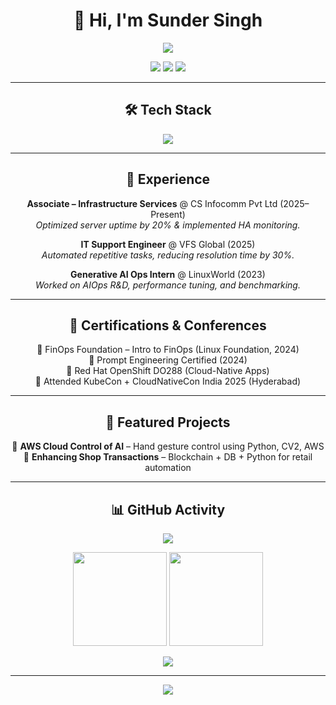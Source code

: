<h1 align="center">👋 Hi, I'm Sunder Singh</h1>

<p align="center">
  <img src="https://readme-typing-svg.herokuapp.com?size=24&color=00F700&width=500&lines=Cloud+%26+DevOps+Engineer;Generative+AI+Ops+Enthusiast;Platform+Engineering+Explorer" />
</p>

<p align="center">
  <a href="https://linkedin.com/in/sundersingh27"><img src="https://img.shields.io/badge/LinkedIn-0077B5?logo=linkedin&style=for-the-badge" /></a>
  <a href="mailto:sunder.sarari@gmail.com"><img src="https://img.shields.io/badge/Email-D14836?logo=gmail&logoColor=white&style=for-the-badge" /></a>
  <a href="https://github.com/SunderSingh27"><img src="https://img.shields.io/badge/GitHub-000000?logo=github&style=for-the-badge" /></a>
</p>

---

<h2 align="center">🛠 Tech Stack</h2>

<p align="center">
<img src="https://skillicons.dev/icons?i=aws,kubernetes,docker,terraform,ansible,python,linux,git,github,jenkins" />
</p>

---

<h2 align="center">💼 Experience</h2>

<p align="center">
<b>Associate – Infrastructure Services</b> @ CS Infocomm Pvt Ltd (2025–Present)<br>
<i>Optimized server uptime by 20% & implemented HA monitoring.</i>
</p>

<p align="center">
<b>IT Support Engineer</b> @ VFS Global (2025)<br>
<i>Automated repetitive tasks, reducing resolution time by 30%.</i>
</p>

<p align="center">
<b>Generative AI Ops Intern</b> @ LinuxWorld (2023)<br>
<i>Worked on AIOps R&D, performance tuning, and benchmarking.</i>
</p>

---

<h2 align="center">📜 Certifications & Conferences</h2>

<p align="center">
🎯 FinOps Foundation – Intro to FinOps (Linux Foundation, 2024)<br>
🎯 Prompt Engineering Certified (2024)<br>
🎯 Red Hat OpenShift DO288 (Cloud-Native Apps)<br>
🎤 Attended KubeCon + CloudNativeCon India 2025 (Hyderabad)
</p>

---

<h2 align="center">🌟 Featured Projects</h2>

<p align="center">
🔹 <b>AWS Cloud Control of AI</b> – Hand gesture control using Python, CV2, AWS <br>
🔹 <b>Enhancing Shop Transactions</b> – Blockchain + DB + Python for retail automation
</p>

---

<h2 align="center">📊 GitHub Activity</h2>

<p align="center">
<img src="https://github-readme-streak-stats.herokuapp.com?user=SunderSingh27&theme=tokyonight" />
</p>

<p align="center">
<img src="https://github-readme-stats.vercel.app/api?username=SunderSingh27&show_icons=true&theme=tokyonight" height="150" />
<img src="https://github-readme-stats.vercel.app/api/top-langs/?username=SunderSingh27&layout=compact&theme=tokyonight" height="150" />
</p>

<p align="center">
<img src="https://github-profile-trophy.vercel.app/?username=SunderSingh27&theme=tokyonight&margin-w=10&no-frame=true&row=1" />
</p>

---

<p align="center">
  <img src="https://komarev.com/ghpvc/?username=SunderSingh27&label=Profile%20Views&color=0e75b6&style=flat" />
</p>
